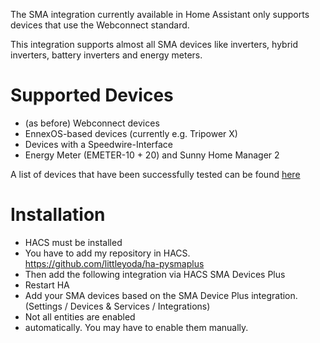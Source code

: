 The SMA integration currently available in Home Assistant only supports devices that use the Webconnect standard.

This integration supports almost all SMA devices like inverters, hybrid inverters, battery inverters and energy meters.


# Supported Devices
* (as before) Webconnect devices
* EnnexOS-based devices (currently e.g. Tripower X)
* Devices with a Speedwire-Interface
* Energy Meter (EMETER-10 + 20) and Sunny Home Manager 2

A list of devices that have been successfully tested can be found [here](https://github.com/littleyoda/pysma/blob/master/README.md)

# Installation
*   HACS must be installed
*   You have to add my repository in HACS.
    https://github.com/littleyoda/ha-pysmaplus
* Then add the following integration via HACS
    SMA Devices Plus
* Restart HA
*  Add your SMA devices based on the SMA Device Plus integration.
    (Settings / Devices & Services / Integrations)
*   Not all entities are enabled
*    automatically. You may have to enable them manually.
